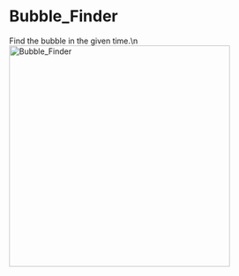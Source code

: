 # Bubble_Finder
Find the bubble in the given time.\n
<img align="left" alt="Bubble_Finder" width="400" src="https://github.com/itzzmevishal/Bubble_Finder/assets/95158494/26e54033-921d-4dcc-92dc-6bfc9e02949e">

